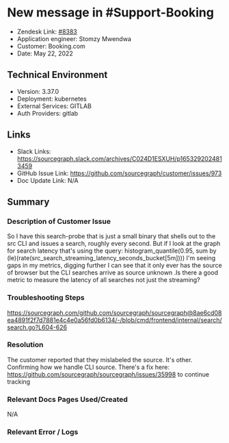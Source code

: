 # New message in #Support-Booking <!-- Ticket Title  Hint: include keywords to make it searchable -->

- Zendesk Link: [#8383](https://sourcegraph.zendesk.com/agent/tickets/8383)
- Application engineer: Stomzy Mwendwa
- Customer: Booking.com <!-- Redact if this contains personally identifying information -->
- Date: May 22, 2022

<!-- Data populated from integration, speak to Ben Gordon or Michael Bali if not working -->
<!-- During Internal team trial, fill missing data manually (we are waiting for all data to sync) -->

## Technical Environment
- Version: 3.37.0​
- Deployment: kubernetes
- External Services: GITLAB
- Auth Providers: gitlab


## Links
<!-- Data for application engineer manual entry -->
- Slack Links: https://sourcegraph.slack.com/archives/C024D1ESXUH/p1653292024813459 
- GitHub Issue Link: https://github.com/sourcegraph/customer/issues/973 
- Doc Update Link: N/A

## Summary
### Description of Customer Issue
So I have this search-probe that is just a small binary that shells out to the src CLI and issues a search, roughly every second.
But if I look at the graph for search latency that's using the query: histogram_quantile(0.95, sum by (le)(rate(src_search_streaming_latency_seconds_bucket[5m])))
I'm seeing gaps in my metrics, digging further I can see that it only ever has the source of browser but the CLI searches arrive as source unknown .Is there a good metric to measure the latency of all searches not just the streaming?
### Troubleshooting Steps
https://sourcegraph.com/github.com/sourcegraph/sourcegraph@8ae6cd08ea4891f2f7d7881e4c4e0a56fd0b6134/-/blob/cmd/frontend/internal/search/search.go?L604-626

### Resolution
The customer reported that they mislabeled the source. It's other. Confirming how we handle CLI source. There's a fix here: https://github.com/sourcegraph/sourcegraph/issues/35998 to continue tracking
### Relevant Docs Pages Used/Created
N/A
### Relevant Error / Logs
<!-- Please redact keys, tokens, and personal identifying information -->
